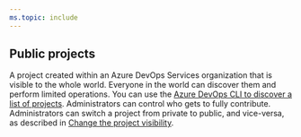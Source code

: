 ```yaml
---
ms.topic: include
---
```

 
## Public projects	

A project created within an Azure DevOps Services organization that is visible to the whole world. Everyone in the world can discover them and perform limited operations. You can use the [Azure DevOps CLI to discover a list of projects](../../organizations/projects/create-project.md#list-and-connect-to-projects). Administrators can control who gets to fully contribute. Administrators can switch a project from private to public, and vice-versa, as described in [Change the project visibility](/azure/devops/organizations/public/make-project-public).